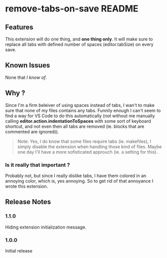 # remove-tabs-on-save README

## Features
This extension will do one thing, and **one thing only**.
It will make sure to replace all tabs with defined number of spaces (editor.tabSize)
on every save.

## Known Issues
None that *I know of*.

## Why ?
Since I'm a firm beleiver of using spaces instead of tabs, I wan't to make sure
that none of my files contains any tabs. Funnily enough I can't seem to find a
way for VS Code to do this automatically (not without me manually calling
**editor.action.indentationToSpaces** with some sort of keyboard shortcut, and not
even then all tabs are removed (ie. blocks that are commented are ignored)).

> Note: Yes, I do know that some files require tabs (ie. makefiles), I simply disable the extension when handling those kind of files. Maybe one day I'll have a more sofisticated approuch (ie. a setting for this).

### Is it really that important ?
Probably not, but since I really dislike tabs, I have them colored in an annoying
color, which is, yes annoying. So to get rid of that annoyance I wrote this extension.


## Release Notes
### 1.1.0
Hiding extension initialization message.

### 1.0.0
Initial release
